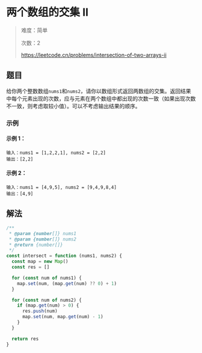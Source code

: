 # 两个数组的交集 II

> 难度：简单
>
> 次数：2
>
> https://leetcode.cn/problems/intersection-of-two-arrays-ii

## 题目

给你两个整数数组`nums1`和`nums2`，请你以数组形式返回两数组的交集。返回结果中每个元素出现的次数，应与元素在两个数组中都出现的次数一致（如果出现次数不一致，则考虑取较小值）。可以不考虑输出结果的顺序。

### 示例

#### 示例 1：

```
输入：nums1 = [1,2,2,1], nums2 = [2,2]
输出：[2,2]
```

#### 示例 2：

```
输入：nums1 = [4,9,5], nums2 = [9,4,9,8,4]
输出：[4,9]
```

## 解法

```javascript
/**
 * @param {number[]} nums1
 * @param {number[]} nums2
 * @return {number[]}
 */
const intersect = function (nums1, nums2) {
  const map = new Map()
  const res = []

  for (const num of nums1) {
    map.set(num, (map.get(num) ?? 0) + 1)
  }

  for (const num of nums2) {
    if (map.get(num) > 0) {
      res.push(num)
      map.set(num, map.get(num) - 1)
    }
  }

  return res
}
```

